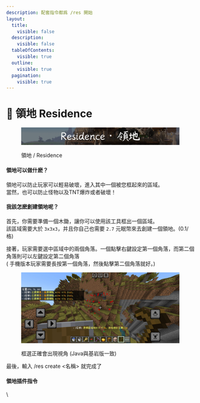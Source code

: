 ```yaml
---
description: 配套指令都爲 /res 開始
layout:
  title:
    visible: false
  description:
    visible: false
  tableOfContents:
    visible: true
  outline:
    visible: true
  pagination:
    visible: true
---
```


# 📗 領地 Residence

<div data-full-width="true">

<figure><img src="../../picture/wiki/title_residence.png" alt=""><figcaption><p>領地 / Residence</p></figcaption></figure>

</div>

#### 領地可以做什麽？

領地可以防止玩家可以輕易破壞，進入其中一個被您框起來的區域。\
當然，也可以防止怪物以及TNT爆炸或者破壞！

#### 我該怎麽創建領地呢？

首先，你需要準備一個木鋤，讓你可以使用該工具框出一個區域。\
該區域需要大於 `3x3x3`，并且你自己也需要 `2.7` 元眠幣來去創建一個領地。(0.1/格)

接著，玩家需要選中區域中的兩個角落。一個點擊右鍵設定第一個角落，而第二個角落則可以左鍵設定第二個角落\
( 手機版本玩家需要長按第一個角落，然後點擊第二個角落就好。)

<figure><img src="https://raw.githubusercontent.com/Slime1207/yamotoserver/main/picture/wiki/002.png" alt=""><figcaption><p>框選正確會出現視角 (Java與基岩版一致)</p></figcaption></figure>

最後，輸入 /res create <名稱> 就完成了

#### 領地插件指令

\


